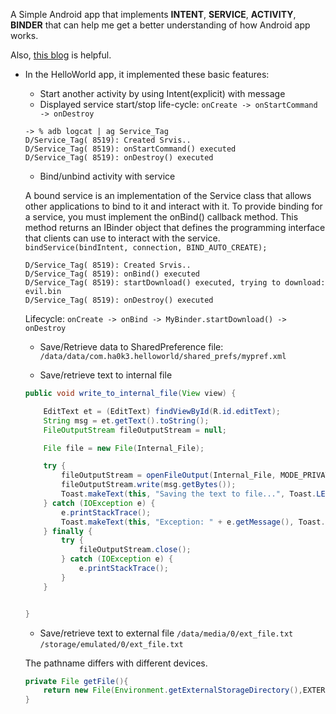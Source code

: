 A Simple Android app that implements **INTENT**, **SERVICE**, **ACTIVITY**, **BINDER** that can help me get a better understanding of how Android app works.

Also, [this blog](http://blog.csdn.net/guolin_blog/article/details/11952435/) is helpful.

- In the HelloWorld app, it implemented these basic features:
	+ Start another activity by using Intent(explicit) with message
	+ Displayed service start/stop life-cycle:
	`onCreate -> onStartCommand -> onDestroy`
	
	~~~
	-> % adb logcat | ag Service_Tag
	D/Service_Tag( 8519): Created Srvis..
	D/Service_Tag( 8519): onStartCommand() executed
	D/Service_Tag( 8519): onDestroy() executed
	~~~
	
	+ Bind/unbind activity with service
	
	A bound service is an implementation of the Service class that allows other applications to bind to it and interact with it. To provide binding for a service, you must implement the onBind() callback method. This method returns an IBinder object that defines the programming interface that clients can use to interact with the service.
	`bindService(bindIntent, connection, BIND_AUTO_CREATE);`
	
	~~~
	D/Service_Tag( 8519): Created Srvis..
	D/Service_Tag( 8519): onBind() executed
	D/Service_Tag( 8519): startDownload() executed, trying to download: evil.bin
	D/Service_Tag( 8519): onDestroy() executed
	~~~
	Lifecycle:
	`onCreate -> onBind -> MyBinder.startDownload() -> onDestroy`
	
	+ Save/Retrieve data to SharedPreference file:
	`/data/data/com.ha0k3.helloworld/shared_prefs/mypref.xml`
	
	+ Save/retrieve text to internal file

	~~~JAVA
	public void write_to_internal_file(View view) {

        EditText et = (EditText) findViewById(R.id.editText);
        String msg = et.getText().toString();
        FileOutputStream fileOutputStream = null;

        File file = new File(Internal_File);

        try {
            fileOutputStream = openFileOutput(Internal_File, MODE_PRIVATE);
            fileOutputStream.write(msg.getBytes());
            Toast.makeText(this, "Saving the text to file...", Toast.LENGTH_SHORT).show();
        } catch (IOException e) {
            e.printStackTrace();
            Toast.makeText(this, "Exception: " + e.getMessage(), Toast.LENGTH_SHORT).show();
        } finally {
            try {
                fileOutputStream.close();
            } catch (IOException e) {
                e.printStackTrace();
            }
        }


    }
	~~~
	
	+ Save/retrieve text to external file
	`/data/media/0/ext_file.txt`
	`/storage/emulated/0/ext_file.txt`
	
	The pathname differs with different devices.
	
	~~~JAVA
	private File getFile(){
        return new File(Environment.getExternalStorageDirectory(),EXTERNAL_FILE_NAME);
    }
	~~~
	